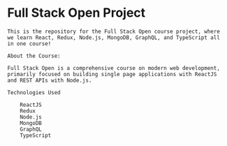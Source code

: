<!DOCTYPE html>
<html lang="en">
<head>
    <meta charset="UTF-8">
    <meta name="viewport" content="width=device-width, initial-scale=1.0">
    <title>Full Stack Open Project</title>
</head>
<body>
    <h1>Full Stack Open Project</h1>

    This is the repository for the Full Stack Open course project, where we learn React, Redux, Node.js, MongoDB, GraphQL, and TypeScript all in one course!

    About the Course:

    Full Stack Open is a comprehensive course on modern web development, primarily focused on building single page applications with ReactJS and REST APIs with Node.js.

    Technologies Used

        ReactJS
        Redux
        Node.js
        MongoDB
        GraphQL
        TypeScript

</body>
</html>
